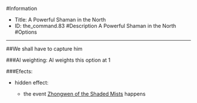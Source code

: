 #Information
 - Title: A Powerful Shaman in the North
 - ID: the_command.83
#Description
A Powerful Shaman in the North
#Options

___
##We shall have to capture him

###AI weighting:
AI weights this option at 1


###Efects:<ul><li>hidden effect:</li><ul><li>the event [Zhongwen of the Shaded Mists](../events/zhongwen_of_the_shaded_mists.md) happens</li></ul></ul>
